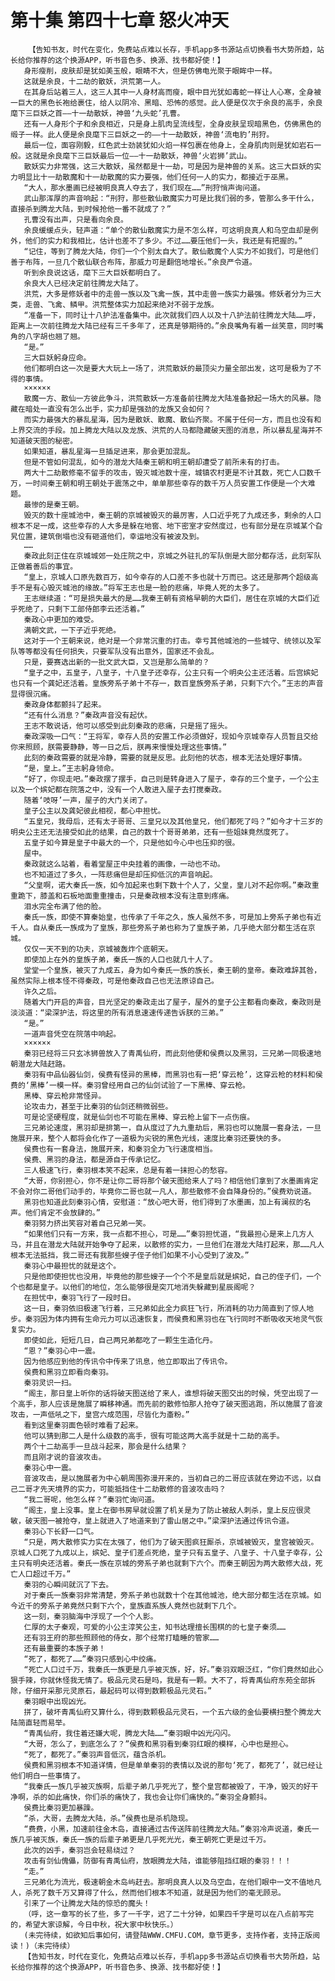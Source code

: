 # 第十集 第四十七章 怒火冲天
        【告知书友，时代在变化，免费站点难以长存，手机app多书源站点切换看书大势所趋，站长给你推荐的这个换源APP，听书音色多、换源、找书都好使！】
       身形瘦削，皮肤却是犹如美玉般，眼睛不大，但是仿佛电光聚于眼眸中一样。
       这就是余良，十二劫的散妖，洪荒第一人。
       在其身后站着三人，这三人其中一人身材高而瘦，眼中目光犹如毒蛇一样让人心寒，全身被一巨大的黑色长袍给裹住，给人以阴冷、黑暗、恐怖的感觉。此人便是仅次于余良的高手，余良麾下三巨妖之首——十一劫散妖，神兽‘九头蛇’孔曹。
       还有一人身形个子和余良相近，只是身上肌肉呈流线型，全身皮肤呈现暗黑色，仿佛黑色的缎子一样。此人便是余良麾下三巨妖之一的——十一劫散妖，神兽‘流电豹’刑狩。
       最后一位，面容刚毅，红色武士劲装犹如火焰一样包裹在他身上，全身肌肉则是犹如岩石一般。这就是余良麾下三巨妖最后一位——十一劫散妖，神兽‘火岩狮’武山。
       散妖实力非常强，这三大散妖，虽然都是十一劫，可是因为是神兽的关系。这三大巨妖的实力明显比十一劫散魔和十一劫散魔的实力要强，他们任何一人的实力，都接近于巫黑。
       “大人，那水墨画已经被明良真人夺去了，我们现在……”刑狩悄声询问道。
       武山那浑厚的声音响起：“刑狩，那些散仙散魔实力可是比我们弱的多，管那么多干什么，直接杀到腾龙大陆，到时候抢他一番不就成了？”
       孔曹没有出声，只是看向余良。
       余良缓缓点头，轻声道：“单个的散仙散魔实力是不怎么样，可这明良真人和乌空血却是例外，他们的实力和我相比，估计也差不了多少。不过……要压他们一头，我还是有把握的。”
       “记住，等到了腾龙大陆，你们一个个别太自大了。散仙散魔个人实力不如我们，可是他们善于布阵，一旦几个散仙联合布阵，那威力可是翻倍地增长。”余良严令道。
       听到余良说这话，麾下三大巨妖都明白了。
       余良大人已经决定前往腾龙大陆了。
       洪荒，大多是修妖者中的走兽一族以及飞禽一族，其中走兽一族实力最强。修妖者分为三大类，走兽、飞禽、鳞甲。洪荒整体实力加起来绝对不弱于龙族。
       “准备一下，同时让十八护法准备集中。此次就我们四人以及十八护法前往腾龙大陆……呼，距离上一次前往腾龙大陆已经有三千多年了，还真是够期待的。”余良嘴角有着一丝笑意，同时嘴角的八字胡也翘了翘。
       “是。”
       三大巨妖躬身应命。
       他们都明白这一次是要大大玩上一场了，洪荒散妖的最顶尖力量全部出发，这可是极为了不得的事情。
       ××××××
       散魔一方、散仙一方彼此争斗，洪荒散妖一方准备前往腾龙大陆准备掀起一场大的风暴。隐藏在暗处一直没有怎么出手，实力却是强劲的龙族又会如何？
       而实力最强大的暴乱星海，因为是散妖、散魔、散仙齐聚。不属于任何一方，而且也没有和上界交流的手段。加上腾龙大陆以及龙族、洪荒的人马都隐藏破天图的消息，所以暴乱星海并不知道破天图的秘密。
       如果知道，暴乱星海一旦插足进来，那会更加混乱。
       但是不管如何混乱，如今的潜龙大陆秦王朝和明王朝却遭受了前所未有的打击。
       两大十二劫散修毫不留手的攻击，毁灭城池数十座，城镇农村更是不计其数，死亡人口数千万，一时间秦王朝和明王朝处于震荡之中，单单那些幸存的数千万人员安置工作便是一个大难题。
       最惨的是秦王朝。
       毁灭的数十座城池中，秦王朝的京城被毁灭的最厉害，人口近乎死了九成还多，剩余的人口根本不足一成，这些幸存的人大多是躲在地窖、地下密室才安然度过，也有部分是在京城某个旮旯位置，建筑倒塌也没有砸道他们，幸运地没有被波及到。
       ……
       秦政此刻正住在京城城郊一处庄院之中，京城之外驻扎的军队倒是大部分都存活，此刻军队正做着善后的事宜。
       “皇上，京城人口原先数百万，如今幸存的人口差不多也就十万而已。这还是那两个超级高手不是有心毁灭城池的缘故。”将军王志也是一脸的悲痛，毕竟人死的太多了。
       王志继续道：“可是损失最大的是……我秦王朝有资格早朝的大臣们，居住在京城的大臣们近乎死绝了，只剩下工部侍郎李云还活着。”
       秦政心中更加的难受。
       满朝文武，一下子近乎死绝。
       这对于一个王朝来说，绝对是一个非常沉重的打击。幸亏其他城池的一些城守、统领以及军队等等都没有任何损失，只要军队没有出意外，国家还不会乱。
       只是，要赛选出新的一批文武大臣，又岂是那么简单的？
       “皇子之中，五皇子，八皇子，十八皇子还幸存，公主只有一个明央公主还活着。后宫嫔妃也只有一个龚妃还活着。皇族旁系子弟十不存一，数百皇族旁系子弟，只剩下六个。”王志的声音显得很沉痛。
       秦政身体都颤抖了起来。
       “还有什么消息？”秦政声音没有起伏。
       王志不敢说话，他可以感受到此刻秦政的悲痛，只是摇了摇头。
       秦政深吸一口气：“王将军，幸存人员的安置工作必须做好，现如今京城幸存人员暂且交给你来照顾，朕需要静静，等一日之后，朕再来慢慢处理这些事情。”
       此刻的秦政需要的就是冷静，需要的就是反思。此刻他的状态，根本无法处理好事情。
       “是，皇上。”王志躬身领命。
       “好了，你现走吧。”秦政摆了摆手，自己则是转身进入了屋子，幸存的三个皇子，一个公主以及一个嫔妃都在院落之中，没有一个人敢进入屋子去打搅秦政。
       随着‘吱呀’一声，屋子的大门关闭了。
       皇子公主以及龚妃彼此相视，都心中担忧。
       “五皇兄，我母后，还有太子哥哥、三皇兄以及其他皇兄，他们都死了吗？”如今才十三岁的明央公主还无法接受如此的结果，自己的数十个哥哥弟弟，还有一些姐妹竟然度死了。
       五皇子如今算是皇子中最大的一个，只是他如今心中也压抑的很。
       屋中。
       秦政就这么站着，看着堂屋正中央挂着的画像，一动也不动。
       也不知道过了多久，一阵悲痛但是却压抑低沉的声音响起。
       “父皇啊，诺大秦氏一族，如今加起来也剩下数十个人了，父皇，皇儿对不起你啊。”秦政重重跪下，膝盖和石板地面重重撞击，只是秦政根本没有注意到疼痛。
       泪水完全布满了他的脸。
       秦氏一族，即使不算秦始皇，也传承了千年之久，族人虽然不多，可是加上旁系子弟也有近千人。自从秦氏一族成为了皇族，那些旁系子弟也称为了皇族子弟，几乎绝大部分都生活在京城。
       仅仅一天不到的功夫，京城被轰炸个底朝天。
       即使加上在外的皇族子弟，秦氏一族的人口也就几十人了。
       堂堂一个皇族，被灭了九成五，身为如今秦氏一族的族长，秦王朝的皇帝。秦政难辞其咎，虽然实际上根本怪不得秦政，可是他秦政自己也无法原谅自己。
       许久之后。
       随着大门开启的声音，目光坚定的秦政走出了屋子，屋外的皇子公主都看向秦政，秦政则是淡淡道：“梁深护法，将这里的所有消息速速传递告诉朕的三弟。”
       “是。”
       一道声音凭空在院落中响起。
       ××××××
       秦羽已经将三只玄冰狮兽放入了青禹仙府，而此刻他便和侯费以及黑羽，三兄弟一同极速地朝潜龙大陆赶路。
       秦羽有中品仙器仙剑，侯费有怪异的黑棒，而黑羽也有一把‘穿云枪’，这穿云枪的材料和侯费的‘黑棒’一模一样。秦羽曾经用自己的仙剑试验了一下黑棒、穿云枪。
       黑棒、穿云枪非常怪异。
       论攻击力，甚至于比秦羽的仙剑还稍微弱些。
       可是论坚硬程度，就是仙剑也不可能在黑棒、穿云枪上留下一点伤痕。
       三兄弟论速度，黑羽却是排第一，自从度过了九九重劫后，黑羽也可以施展一套身法，一旦施展开来，整个人都将会化作了一道极为尖锐的黑色光线，速度比秦羽还要快的多。
       侯费也有一套身法，施展开来，和秦羽全力飞行速度相当。
       侯费、黑羽的身法，都是源自于传承记忆。
       三人极速飞行，秦羽根本笑不起来，总是有着一抹担心的愁容。
       “大哥，你别担心，你不是让你二哥将那个破天图给来人了吗？相信他们拿到了水墨画肯定不会对你二哥他们动手的，毕竟你二哥也就一凡人，那些散修不会自降身份的。”侯费劝说道。
       黑羽也知道此刻秦羽心情，安慰道：“放心吧大哥，他们得到了水墨画，加上有澜叔的名声。他们肯定不会放肆的。”
       秦羽努力挤出笑容对着自己兄弟一笑。
       “如果他们只有一方来，我一点都不担心，可是……”秦羽担忧道，“我最担心是来上几方人马，并且在潜龙大陆就开始争夺了起来，以散修的实力，一旦他们在潜龙大陆打起来，那……凡人根本无法抵挡，我二哥还有我那些嫂子侄子他们如果不小心受到了波及。”
       秦羽心中最担忧的就是这个。
       只是他即使担忧也没用，毕竟他的那些嫂子一个个不是皇后就是嫔妃，自己的侄子们，一个个也都是皇子。以他们的地位，怎么能够很是突兀地消失躲藏到星辰阁呢？
       在担忧中，秦羽飞行了一段时日。
       这一日，秦羽依旧极速飞行着，三兄弟如此全力疯狂飞行，所消耗的功力简直到了惊人地步。秦羽因为体内拥有生命元力可以迅速恢复，而侯费和黑羽也在飞行同时不断吸收天地灵气恢复实力。
       即使如此，短短几日，自己两兄弟都吃了一颗生生造化丹。
       “恩？”秦羽心中一震。
       因为他感应到他的传讯令中传来了讯息，他立即取出了传讯令。
       侯费和黑羽立即看向秦羽。
       秦羽灵识一扫。
       “阁主，那日皇上听你的话将破天图送给了来人，谁想将破天图交出的时候，凭空出现了一个高手，那人应该是施展了瞬移神通。而先前的散修怕那人抢夺了破天图逃跑，所以施展了音波攻击，一声低吼之下，皇宫六成范围，尽皆化为齑粉。”
       看到这里秦羽面色顿时难看了起来。
       他可以猜到那二人是什么级数的高手，很有可能这两大高手就是十二劫的高手。
       两个十二劫高手一旦战斗起来，那会是什么结果？
       而且刚才说的音波攻击。
       秦羽心中一震。
       音波攻击，是以施展者为中心朝周围弥漫开来的，当初自己的二哥应该就在旁边不远，以自己二哥才先天境界的实力，可能抵挡住十二劫散修的音波攻击吗？
       “我二哥呢，他怎么样？”秦羽忙询问道。
       “阁主，皇上没事。皇上在御书房早就设置了机关是为了防止被敌人刺杀，皇上反应很灵敏，破天图一被抢夺，皇上就进入了地道来到了雷山居之中。”梁深护法通过传讯令道。
       秦羽心下长舒一口气。
       “只是，两大散修实力实在太强了，他们为了破天图疯狂厮杀，京城被毁灭，皇宫被毁灭。京城人口死了九成以上，嫔妃、皇子们差点死绝，皇子只有五皇子、八皇子、十八皇子幸存，公主只有明央还活着。秦氏一族在京城的旁系子弟也就剩下六个。而秦王朝因为两大散修大战，死亡人口超过千万。”
       秦羽的心瞬间就沉了下去。
       对于秦氏一族秦羽非常清楚，旁系子弟也就数十个在其他城池，绝大部分都生活在京城。如今近千的旁系子弟竟然只剩下六个，皇族直系族人竟然也就剩下几个。
       这一刻，秦羽脑海中浮现了一个个人影。
       仁厚的太子秦观，可爱的小公主淳笑公主，知书达理擅长围棋的的七皇子秦须……
       还有羽王府的那些照顾他的侍女，那个经常打瞌睡的管家……
       还有最重要的本族子弟！
       “死了，都死了……”秦羽只感到心中绞痛。
       “死亡人口过千万，我秦氏一族更是几乎被灭族，好，好。”秦羽双眼泛红，“你们竟然如此心狠手辣，你就休怪我无情了。极品元灵石是吗，我是有一颗。大不了，将青禹仙府东苑全部拆除，仔细开采那元灵原石，最起码可以得到数颗极品元灵石。”
       秦羽眼中出现凶光。
       拼了，破坏青禹仙府又算什么，得到数颗极品元灵石，一个五六级的金仙要横扫整个腾龙大陆简直轻而易举。
       “青禹仙府，我住着还嫌大呢，腾龙大陆……”秦羽眼中凶光闪闪。
       “大哥，怎么了，到底怎么了？”侯费和黑羽看到秦羽红眼的模样，心中也是担心。
       “死了，都死了。”秦羽声音低沉，蕴含杀机。
       侯费和黑羽根本不知道详情，但是单单秦羽的表情以及说的那句‘死了，都死了’，就已经让他们明白一些事情了。
       “我秦氏一族几乎被灭族啊，后辈子弟几乎死光了，整个皇宫都被毁了，干净，毁灭的好干净啊，杀的如此痛快，你们杀的痛快了，我也会让你们痛快的。”秦羽全身颤抖。
       侯费比秦羽更加暴躁。
       “杀，大哥，去腾龙大陆，杀。”侯费也是杀机隐现。
       “费费，小黑，加速前往金木岛，直接通过古传送阵前往腾龙大陆。”秦羽冷声说道，秦氏一族几乎被灭族，秦氏一族的后辈子弟更是几乎死光光，秦王朝死亡更是过千万。
       此次的凶手，秦羽岂会轻易绕过？
       攻击有剑仙傀儡，防御有青禹仙府，放眼腾龙大陆，谁能够阻挡红眼的秦羽！！！
       “走。”
       三兄弟化为流光，极速朝金木岛屿赶去。那明良真人以及乌空血，在他们眼中一文不值地凡人，杀死了数千万又算得了什么，然而他们根本不知道，就是因为他们的毫无顾忌。
       引来了一个让腾龙大陆的惊恐的魔头！
       （呼，这一章写的长了些，多了一千字，迟了二十分钟，如果四千字是可以在八点前写完的，希望大家谅解，今日中秋，祝大家中秋快乐。）
       (未完待续，如欲知后事如何，请登陆WWW.CMFU.COM，章节更多，支持作者，支持正版阅读！)（未完待续）
       【告知书友，时代在变化，免费站点难以长存，手机app多书源站点切换看书大势所趋，站长给你推荐的这个换源APP，听书音色多、换源、找书都好使！】